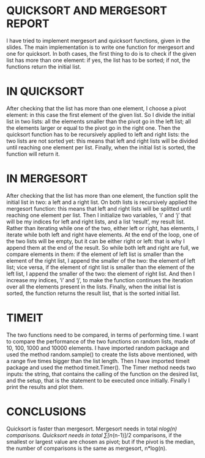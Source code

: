 # QUICKSORT AND MERGESORT REPORT
I have tried to implement mergesort and quicksort functions, given in the slides. The main implementation is to write one function for mergesort and one for quicksort. In both cases, the first thing to do is to check if the given list has more than one element: if yes, the list has to be sorted; if not, the functions return the initial list.

# IN QUICKSORT
After checking that the list has more than one element, I choose a pivot element: in this case the first element of the given list. So I divide the initial list in two lists: all the elements smaller than the pivot go in the left list; all the elements larger or equal to the pivot go in the right one. Then the quicksort function has to be recursively applied to left and right lists: the two lists are not sorted yet: this means that left and right lists will be divided until reaching one element per list.                                      Finally, when the initial list is sorted, the function will return it.

# IN MERGESORT
After checking that the list has more than one element, the function split the initial list in two: a left and a right list. On both lists is recursively applied the mergesort function: this means that left and right lists will be splitted until reaching one element per list.  Then I initialize two variables, ‘i’ and ‘j’ that will be my indices for left and right lists, and a list ‘result’, my result list. Rather than iterating while one of the two,  either left or right, has elements, I iterate while both left and right have elements. At the end of the loop, one of the two lists will be empty, but it can be either right or left: that is why I append them at the end of the result.      So while both left and right are full, we compare elements in them: if the element of left list is smaller than the element of the right list, I append the smaller of the two: the element of left list; vice versa, if the element of right list is smaller than the element of the left list, I append the smaller of the two: the element of right list.  And then I increase my indices, ‘i’ and ‘j’, to make the function continues the iteration over all the elements present in the lists. Finally, when the initial list is sorted, the function returns the result list, that is the sorted initial list.

# TIMEIT
The two functions need to be compared, in terms of performing time. I want to compare the performance of the two functions on random lists, made of 10, 100, 1000 and 10000 elements. I have imported random package and used the method random.sample() to create the lists above mentioned, with a range five times bigger than the list length. Then I have imported timeit package and used the method timeit.Timer(). The Timer method needs two inputs: the string, that contains the calling of the function on the desired list, and the setup, that is the statement to be executed once initially.  Finally I print the results and plot them.

# CONCLUSIONS
Quicksort is faster than mergesort.
Mergesort needs in total n*log(n) comparisons.
Quicksort needs in total ∑[n*(n-1)]/2 comparisons, if the smallest or largest value are chosen as pivot; but if the pivot is the median, the number of comparisons is the same as mergesort, n*log(n).
